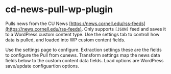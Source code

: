 # cd-news-pull-wp-plugin

Pulls news from the CU News [https://news.cornell.edu/rss-feeds](https://news.cornell.edu/rss-feeds). Only supports `[JSON]` feed and saves it to a WordPress custom content type.
Use the settings tab to controll how data is pulled, and loaded into WP custom content fields.

Use the settings page to configure. Extraction settings these are the fields to configure the Pull from cunews. Transform settings map the news data fields below to the custom content data fields. Load options are WordPress save/update configuartion options.
